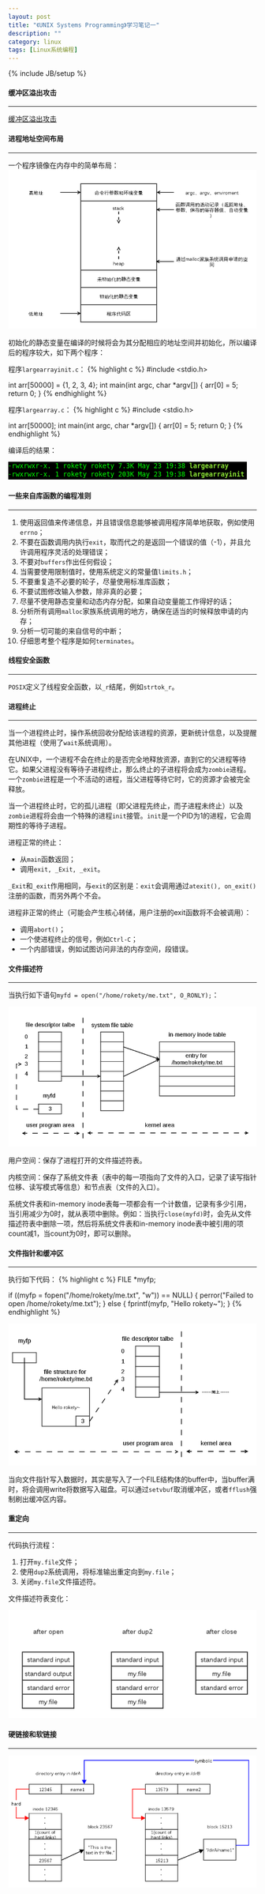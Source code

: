 ```yaml
---
layout: post
title: "《UNIX Systems Programming》学习笔记一"
description: ""
category: linux
tags: [Linux系统编程]
---
```

{% include JB/setup %}

#### 缓冲区溢出攻击
- - -

[缓冲区溢出攻击](http://baike.baidu.com/view/700134.htm#6)

#### 进程地址空间布局
- - -

一个程序镜像在内存中的简单布局：
![program image](/assets/img/201405230101.png)

初始化的静态变量在编译的时候将会为其分配相应的地址空间并初始化，所以编译后的程序较大，如下两个程序：

程序`largearrayinit.c`：
{% highlight c %}
#include <stdio.h>

int arr[50000] = {1, 2, 3, 4};
int main(int argc, char *argv[])
{
    arr[0] = 5;
    return 0;
}
{% endhighlight %}

程序`largearray.c`：
{% highlight c %}
#include <stdio.h>

int arr[50000];
int main(int argc, char *argv[])
{
    arr[0] = 5;
    return 0;
}
{% endhighlight %}

编译后的结果：

![largearray](/assets/img/201405230102.png)

#### 一些来自库函数的编程准则
- - -

1. 使用返回值来传递信息，并且错误信息能够被调用程序简单地获取，例如使用`errno`；
1. 不要在函数调用内执行`exit`，取而代之的是返回一个错误的值（-1），并且允许调用程序灵活的处理错误；
1. 不要对`buffers`作出任何假设；
1. 当需要使用限制值时，使用系统定义的常量值`limits.h`；
1. 不要重复造不必要的轮子，尽量使用标准库函数；
1. 不要试图修改输入参数，除非真的必要；
1. 尽量不使用静态变量和动态内存分配，如果自动变量能工作得好的话；
1. 分析所有调用`malloc`家族系统调用的地方，确保在适当的时候释放申请的内存；
1. 分析一切可能的来自信号的中断；
1. 仔细思考整个程序是如何`terminates`。

#### 线程安全函数
- - -

`POSIX`定义了线程安全函数，以`_r`结尾，例如`strtok_r`。

<!--more-->

#### 进程终止
- - -

当一个进程终止时，操作系统回收分配给该进程的资源，更新统计信息，以及提醒其他进程（使用了`wait`系统调用）。

在UNIX中，一个进程不会在终止的是否完全地释放资源，直到它的父进程等待它。如果父进程没有等待子进程终止，那么终止的子进程将会成为`zombie`进程。一个`zombie`进程是一个不活动的进程，当父进程等待它时，它的资源才会被完全释放。

当一个进程终止时，它的孤儿进程（即父进程先终止，而子进程未终止）以及`zombie`进程将会由一个特殊的进程`init`接管。`init`是一个PID为1的进程，它会周期性的等待子进程。

进程正常的终止：
* 从`main`函数返回；
* 调用`exit, _Exit, _exit`。

`_Exit`和`_exit`作用相同，与`exit`的区别是：`exit`会调用通过`atexit(), on_exit()`注册的函数，而另外两个不会。

进程非正常的终止（可能会产生核心转储，用户注册的exit函数将不会被调用）：
* 调用`abort()`；
* 一个使进程终止的信号，例如`Ctrl-C`；
* 一个内部错误，例如试图访问非法的内存空间，段错误。

#### 文件描述符
- - -

当执行如下语句`myfd = open("/home/rokety/me.txt", O_RONLY);`：

![file descriptor](/assets/img/201405240101.png)

用户空间：保存了进程打开的文件描述符表。

内核空间：保存了系统文件表（表中的每一项指向了文件的入口，记录了读写指针位移、读写模式等信息）和节点表（文件的入口）。

系统文件表和in-memory inode表每一项都会有一个计数值，记录有多少引用，当引用减少为0时，就从表项中删除。例如：当执行`close(myfd)`时，会先从文件描述符表中删除一项，然后将系统文件表和in-memory inode表中被引用的项count减1，当count为0时，即可以删除。

#### 文件指针和缓冲区
- - -

执行如下代码：
{% highlight c %}
FILE *myfp;

if ((myfp = fopen("/home/rokety/me.txt", "w")) == NULL) {
    perror("Failed to open /home/rokety/me.txt");
} else {
    fprintf(myfp, "Hello rokety~");
}
{% endhighlight %}

![file pointers](/assets/img/201405240102.png)

当向文件指针写入数据时，其实是写入了一个FILE结构体的buffer中，当buffer满时，将会调用write将数据写入磁盘。可以通过`setvbuf`取消缓冲区，或者`fflush`强制刷出缓冲区内容。

#### 重定向
- - -

代码执行流程：

1. 打开`my.file`文件；
1. 使用`dup2`系统调用，将标准输出重定向到`my.file`；
1. 关闭`my.file`文件描述符。

文件描述符表变化：

![redirection](/assets/img/201406020101.png)

#### 硬链接和软链接
- - -

![hard symbolic](/assets/img/201406020102.png)
